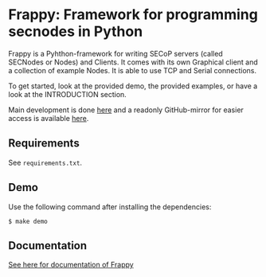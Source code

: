 Frappy: Framework for programming secnodes in Python
====================================================

Frappy is a Pyhthon-framework for writing SECoP servers (called SECNodes or Nodes) and Clients.
It comes with its own Graphical client and a collection of example Nodes.
It is able to use TCP and Serial connections.

To get started, look at the provided demo, the provided examples, or have a look
at the INTRODUCTION section.

Main development is done
[here](https://forge.frm2.tum.de/review/q/project:secop%252Ffrappy)
and a readonly GitHub-mirror for easier access is available
[here](https://github.com/SampleEnvironment/frappy).

Requirements
------------

See `requirements.txt`.

Demo
----

Use the following command after installing the dependencies:

```
$ make demo
```

Documentation
-------------

[See here for documentation of Frappy](https://forge.frm2.tum.de/public/doc/frappy/html/)
